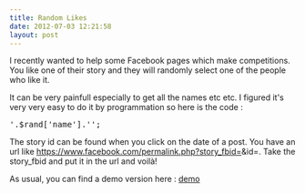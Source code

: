 ```yaml
---
title: Random Likes
date: 2012-07-03 12:21:58
layout: post
---
```

I recently wanted to help some Facebook pages which make competitions. You like one of their story and they will randomly select one of the people who like it.

It can be very painfull especially to get all the names etc etc. I figured it's very very easy to do it by programmation so here is the code :
<pre lang="php" colla="-"><?php

if(!isset($_GET['story']) || !is_numeric($_GET['story'])) {
    die('USAGE : randomlikes?story=&lt;story id&gt;');
}

$alldata = array();
$url = 'https://graph.facebook.com/'.$_GET['story'].'/likes?limit=5000';
while(($data = json_decode(file_get_contents($url), true)) && !empty($data['data'])) {
    $alldata += $data['data'];
    $url = $data['paging']['next'];
}

$rand = $alldata[array_rand($alldata)];

echo 'The winner is : <a href="http://www.facebook.com/'.$rand['id'].'">'.$rand['name'].'</a>';</pre>

The story id can be found when you click on the date of a post. You have an url like https://www.facebook.com/permalink.php?story_fbid=<story id>&id=<page id>. Take the story_fbid and put it in the url and voilà!

As usual, you can find a demo version here : <a href="http://sd-31170.dedibox.fr/dev/randomlikes/?story=yourstoryid" title="Random likes demo">demo</a>
